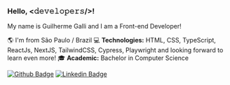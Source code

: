 ### Hello, <𝚍𝚎𝚟𝚎𝚕𝚘𝚙𝚎𝚛𝚜/>! 

My name is Guilherme Galli and I am a Front-end Developer!

🌎 I'm from São Paulo / Brazil
💻 **Technologies:** HTML, CSS, TypeScript, ReactJs, NextJS, TailwindCSS, Cypress, Playwright and looking forward to learn even more!
🎓 **Academic:** Bachelor in Computer Science

[![Github Badge](https://img.shields.io/badge/-Github-000?style=flat-square&logo=Github&logoColor=white)](https://github.com/ggalli)
[![Linkedin Badge](https://img.shields.io/badge/-LinkedIn-blue?style=flat-square&logo=Linkedin&logoColor=white)](https://www.linkedin.com/in/guilherme-galli)

